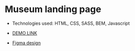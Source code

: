 # Museum landing page

- Technologies used: HTML, CSS, SASS, BEM, Javascript

- [DEMO LINK](https://aliceblunt8.github.io/Museum/)

- [Figma design](https://www.figma.com/file/i8XiqSgs44QEVPHuMbkNO2/museum-prototype) 


